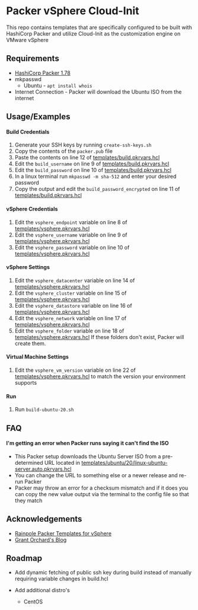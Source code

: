
# Packer vSphere Cloud-Init

This repo contains templates that are specifically configured to be built with HashiCorp Packer and utilize Cloud-Init as the customization engine on VMware vSphere




## Requirements

* [HashiCorp Packer 1.78](https://www.packer.io/downloads)
* mkpasswd
    * Ubuntu - `apt install whois`
* Internet Connection - Packer will download the Ubuntu ISO from the internet
## Usage/Examples
#### Build Credentials
1. Generate your SSH keys by running `create-ssh-keys.sh`
2. Copy the contents of the `packer.pub` file 
3. Paste the contents on line 12 of [templates/build.pkrvars.hcl](https://github.com/kalenarndt/packer-vsphere-cloud-init/blob/7a69eb201ba391d7d80e0baa9cd3f9f62877f41f/templates/build.pkrvars.hcl#L12)
4. Edit the `build_username` on line 9 of [templates/build.pkrvars.hcl](https://github.com/kalenarndt/packer-vsphere-cloud-init/blob/7a69eb201ba391d7d80e0baa9cd3f9f62877f41f/templates/build.pkrvars.hcl#L9)
5. Edit the `build_password` on line 10 of [templates/build.pkrvars.hcl](https://github.com/kalenarndt/packer-vsphere-cloud-init/blob/7a69eb201ba391d7d80e0baa9cd3f9f62877f41f/templates/build.pkrvars.hcl#L10)
6. In a linux terminal run `mkpasswd -m sha-512` and enter your desired password
7. Copy the output and edit the `build_password_encrypted` on line 11 of [templates/build.pkrvars.hcl](https://github.com/kalenarndt/packer-vsphere-cloud-init/blob/7a69eb201ba391d7d80e0baa9cd3f9f62877f41f/templates/build.pkrvars.hcl#L11)

#### vSphere Credentials
1. Edit the `vsphere_endpoint` variable on line 8 of [templates/vsphere.pkrvars.hcl](https://github.com/kalenarndt/packer-vsphere-cloud-init/blob/7a69eb201ba391d7d80e0baa9cd3f9f62877f41f/templates/vsphere.pkrvars.hcl#L8)
2. Edit the `vsphere_username` variable on line 9 of [templates/vsphere.pkrvars.hcl](https://github.com/kalenarndt/packer-vsphere-cloud-init/blob/7a69eb201ba391d7d80e0baa9cd3f9f62877f41f/templates/vsphere.pkrvars.hcl#L9)
3. Edit the `vsphere_password` variable on line 10 of [templates/vsphere.pkrvars.hcl](https://github.com/kalenarndt/packer-vsphere-cloud-init/blob/7a69eb201ba391d7d80e0baa9cd3f9f62877f41f/templates/vsphere.pkrvars.hcl#L10)

#### vSphere Settings
1. Edit the `vsphere_datacenter` variable on line 14 of [templates/vsphere.pkrvars.hcl](https://github.com/kalenarndt/packer-vsphere-cloud-init/blob/7a69eb201ba391d7d80e0baa9cd3f9f62877f41f/templates/vsphere.pkrvars.hcl#L14)
2. Edit the `vsphere_cluster` variable on line 15 of [templates/vsphere.pkrvars.hcl](https://github.com/kalenarndt/packer-vsphere-cloud-init/blob/7a69eb201ba391d7d80e0baa9cd3f9f62877f41f/templates/vsphere.pkrvars.hcl#L15)
3. Edit the `vsphere_datastore` variable on line 16 of [templates/vsphere.pkrvars.hcl](https://github.com/kalenarndt/packer-vsphere-cloud-init/blob/7a69eb201ba391d7d80e0baa9cd3f9f62877f41f/templates/vsphere.pkrvars.hcl#L16)
4. Edit the `vsphere_network` variable on line 17 of [templates/vsphere.pkrvars.hcl](https://github.com/kalenarndt/packer-vsphere-cloud-init/blob/7a69eb201ba391d7d80e0baa9cd3f9f62877f41f/templates/vsphere.pkrvars.hcl#L17)
5. Edit the `vsphere_folder` variable on line 18 of [templates/vsphere.pkrvars.hcl](https://github.com/kalenarndt/packer-vsphere-cloud-init/blob/7a69eb201ba391d7d80e0baa9cd3f9f62877f41f/templates/vsphere.pkrvars.hcl#L18) If these folders don't exist, Packer will create them.

#### Virtual Machine Settings
1. Edit the `vsphere_vm_version` variable on line 22 of [templates/vsphere.pkrvars.hcl](https://github.com/kalenarndt/packer-vsphere-cloud-init/blob/7a69eb201ba391d7d80e0baa9cd3f9f62877f41f/templates/vsphere.pkrvars.hcl#L22) to match the version your environment supports

#### Run
1. Run `build-ubuntu-20.sh`


## FAQ

#### I'm getting an error when Packer runs saying it can't find the ISO

- This Packer setup downloads the Ubuntu Server ISO from a pre-determined URL located in [templates/ubuntu/20/linux-ubuntu-server.auto.pkrvars.hcl](https://github.com/kalenarndt/packer-vsphere-cloud-init/blob/7a69eb201ba391d7d80e0baa9cd3f9f62877f41f/templates/ubuntu/20/linux-ubuntu-server.auto.pkrvars.hcl#L31)
- You can change the URL to something else or a newer release and re-run Packer
- Packer may throw an error for a checksum mismatch and if it does you can copy the new value output via the terminal to the config file so that they match


## Acknowledgements

 - [Rainpole Packer Templates for vSphere](https://github.com/rainpole/packer-vsphere)
 - [Grant Orchard's Blog](https://grantorchard.com/terraform-vsphere-cloud-init/)


## Roadmap

- Add dynamic fetching of public ssh key during build instead of manually requiring variable changes in build.hcl

- Add additional distro's
    - CentOS


